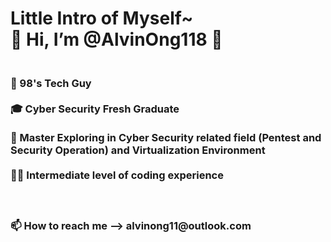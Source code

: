    
<h1> Little Intro of Myself~ 
<br> 👋 Hi, I’m @AlvinOng118 👋</h1>

<h3>
<br> 🙋 98's Tech Guy
<br>
<br> 🎓 Cyber Security Fresh Graduate
<br>
<br> 👀 Master Exploring in Cyber Security related field (Pentest and Security Operation) and Virtualization Environment
<br>
<br> 👨‍💻 Intermediate level of coding experience
<br>
<br>
<br>
<br>
📫 How to reach me --> alvinong11@outlook.com
  
 </h2>

